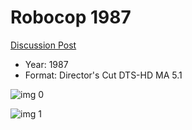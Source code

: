 # Robocop 1987

[Discussion Post](https://www.avsforum.com/threads/bass-eq-for-filtered-movies.2995212/post-58337322)

* Year: 1987
* Format: Director's Cut DTS-HD MA 5.1

![img 0](https://i.imgur.com/tLRb2x9.jpg)

![img 1](https://i.imgur.com/OadK4KV.jpg)


